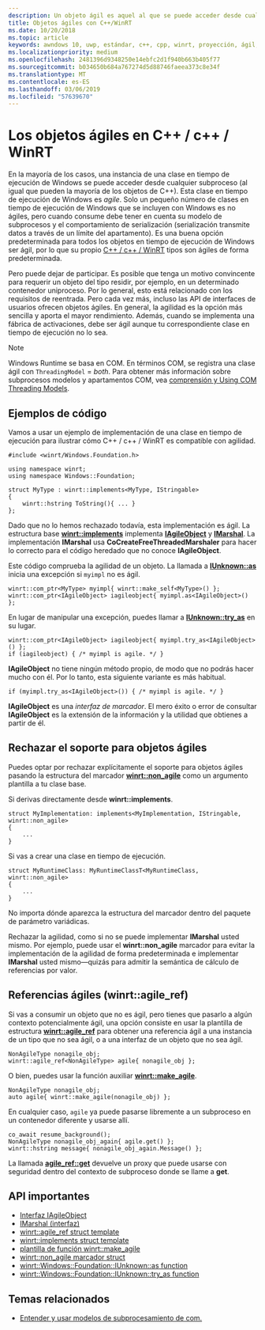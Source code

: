 ```yaml
---
description: Un objeto ágil es aquel al que se puede acceder desde cualquier subproceso. Tus tipos C++/WinRT son ágiles de manera predeterminada, pero puedes optar por rechazarlos.
title: Objetos ágiles con C++/WinRT
ms.date: 10/20/2018
ms.topic: article
keywords: awndows 10, uwp, estándar, c++, cpp, winrt, proyección, ágil, objeto, agilidad, IAgileObject
ms.localizationpriority: medium
ms.openlocfilehash: 2481396d9348250e14ebfc2d1f940b663b405f77
ms.sourcegitcommit: b034650b684a767274d5d88746faeea373c8e34f
ms.translationtype: MT
ms.contentlocale: es-ES
ms.lasthandoff: 03/06/2019
ms.locfileid: "57639670"
---
```

# <a name="agile-objects-in-cwinrt"></a>Los objetos ágiles en C++ / c++ / WinRT

En la mayoría de los casos, una instancia de una clase en tiempo de ejecución de Windows se puede acceder desde cualquier subproceso (al igual que pueden la mayoría de los objetos de C++). Esta clase en tiempo de ejecución de Windows es *agile*. Solo un pequeño número de clases en tiempo de ejecución de Windows que se incluyen con Windows es no ágiles, pero cuando consume debe tener en cuenta su modelo de subprocesos y el comportamiento de serialización (serialización transmite datos a través de un límite del apartamento). Es una buena opción predeterminada para todos los objetos en tiempo de ejecución de Windows ser ágil, por lo que su propio [C++ / c++ / WinRT](/windows/uwp/cpp-and-winrt-apis/intro-to-using-cpp-with-winrt) tipos son ágiles de forma predeterminada.

Pero puede dejar de participar. Es posible que tenga un motivo convincente para requerir un objeto del tipo residir, por ejemplo, en un determinado contenedor uniproceso. Por lo general, esto está relacionado con los requisitos de reentrada. Pero cada vez más, incluso las API de interfaces de usuarios ofrecen objetos ágiles. En general, la agilidad es la opción más sencilla y aporta el mayor rendimiento. Además, cuando se implementa una fábrica de activaciones, debe ser ágil aunque tu correspondiente clase en tiempo de ejecución no lo sea.

> [!NOTE]
> Windows Runtime se basa en COM. En términos COM, se registra una clase ágil con `ThreadingModel` = *both*. Para obtener más información sobre subprocesos modelos y apartamentos COM, vea [comprensión y Using COM Threading Models](https://msdn.microsoft.com/library/ms809971).

## <a name="code-examples"></a>Ejemplos de código

Vamos a usar un ejemplo de implementación de una clase en tiempo de ejecución para ilustrar cómo C++ / c++ / WinRT es compatible con agilidad.

```cppwinrt
#include <winrt/Windows.Foundation.h>

using namespace winrt;
using namespace Windows::Foundation;

struct MyType : winrt::implements<MyType, IStringable>
{
    winrt::hstring ToString(){ ... }
};
```

Dado que no lo hemos rechazado todavía, esta implementación es ágil. La estructura base [**winrt::implements**](/uwp/cpp-ref-for-winrt/implements) implementa [**IAgileObject**](https://msdn.microsoft.com/library/windows/desktop/hh802476) y [**IMarshal**](/windows/desktop/api/objidl/nn-objidl-imarshal). La implementación **IMarshal** usa **CoCreateFreeThreadedMarshaler** para hacer lo correcto para el código heredado que no conoce **IAgileObject**.

Este código comprueba la agilidad de un objeto. La llamada a [**IUnknown::as**](/uwp/cpp-ref-for-winrt/windows-foundation-iunknown#iunknownas-function) inicia una excepción si `myimpl` no es ágil.

```cppwinrt
winrt::com_ptr<MyType> myimpl{ winrt::make_self<MyType>() };
winrt::com_ptr<IAgileObject> iagileobject{ myimpl.as<IAgileObject>() };
```

En lugar de manipular una excepción, puedes llamar a [**IUnknown::try_as**](/uwp/cpp-ref-for-winrt/windows-foundation-iunknown#iunknowntryas-function) en su lugar.

```cppwinrt
winrt::com_ptr<IAgileObject> iagileobject{ myimpl.try_as<IAgileObject>() };
if (iagileobject) { /* myimpl is agile. */ }
```

**IAgileObject** no tiene ningún método propio, de modo que no podrás hacer mucho con él. Por lo tanto, esta siguiente variante es más habitual.

```cppwinrt
if (myimpl.try_as<IAgileObject>()) { /* myimpl is agile. */ }
```

**IAgileObject** es una *interfaz de marcador*. El mero éxito o error de consultar **IAgileObject** es la extensión de la información y la utilidad que obtienes a partir de él.

## <a name="opting-out-of-agile-object-support"></a>Rechazar el soporte para objetos ágiles

Puedes optar por rechazar explícitamente el soporte para objetos ágiles pasando la estructura del marcador [**winrt::non_agile**](/uwp/cpp-ref-for-winrt/non-agile) como un argumento plantilla a tu clase base.

Si derivas directamente desde **winrt::implements**.

```cppwinrt
struct MyImplementation: implements<MyImplementation, IStringable, winrt::non_agile>
{
    ...
}
```

Si vas a crear una clase en tiempo de ejecución.

```cppwinrt
struct MyRuntimeClass: MyRuntimeClassT<MyRuntimeClass, winrt::non_agile>
{
    ...
}
```

No importa dónde aparezca la estructura del marcador dentro del paquete de parámetro variádicas.

Rechazar la agilidad, como si no se puede implementar **IMarshal** usted mismo. Por ejemplo, puede usar el **winrt::non_agile** marcador para evitar la implementación de la agilidad de forma predeterminada e implementar **IMarshal** usted mismo&mdash;quizás para admitir la semántica de cálculo de referencias por valor.

## <a name="agile-references-winrtagileref"></a>Referencias ágiles (winrt::agile_ref)

Si vas a consumir un objeto que no es ágil, pero tienes que pasarlo a algún contexto potencialmente ágil, una opción consiste en usar la plantilla de estructura [**winrt::agile_ref**](/uwp/cpp-ref-for-winrt/agile-ref) para obtener una referencia ágil a una instancia de un tipo que no sea ágil, o a una interfaz de un objeto que no sea ágil.

```cppwinrt
NonAgileType nonagile_obj;
winrt::agile_ref<NonAgileType> agile{ nonagile_obj };
```

O bien, puedes usar la función auxiliar [**winrt::make_agile**](/uwp/cpp-ref-for-winrt/make-agile).

```cppwinrt
NonAgileType nonagile_obj;
auto agile{ winrt::make_agile(nonagile_obj) };
```

En cualquier caso, `agile` ya puede pasarse libremente a un subproceso en un contenedor diferente y usarse allí.

```cppwinrt
co_await resume_background();
NonAgileType nonagile_obj_again{ agile.get() };
winrt::hstring message{ nonagile_obj_again.Message() };
```

La llamada [**agile_ref::get**](/uwp/cpp-ref-for-winrt/agile-ref#agilerefget-function) devuelve un proxy que puede usarse con seguridad dentro del contexto de subproceso donde se llame a **get**.

## <a name="important-apis"></a>API importantes

* [Interfaz IAgileObject](https://msdn.microsoft.com/library/windows/desktop/hh802476)
* [IMarshal (interfaz)](https://docs.microsoft.com/previous-versions/windows/embedded/ms887993)
* [winrt::agile_ref struct template](/uwp/cpp-ref-for-winrt/agile-ref)
* [winrt::implements struct template](/uwp/cpp-ref-for-winrt/implements)
* [plantilla de función winrt::make_agile](/uwp/cpp-ref-for-winrt/make-agile)
* [winrt::non_agile marcador struct](/uwp/cpp-ref-for-winrt/non-agile)
* [winrt::Windows::Foundation::IUnknown::as function](/uwp/cpp-ref-for-winrt/windows-foundation-iunknown#iunknownas-function)
* [winrt::Windows::Foundation::IUnknown::try_as function](/uwp/cpp-ref-for-winrt/windows-foundation-iunknown#iunknowntryas-function)

## <a name="related-topics"></a>Temas relacionados

* [Entender y usar modelos de subprocesamiento de com.](https://msdn.microsoft.com/library/ms809971)
